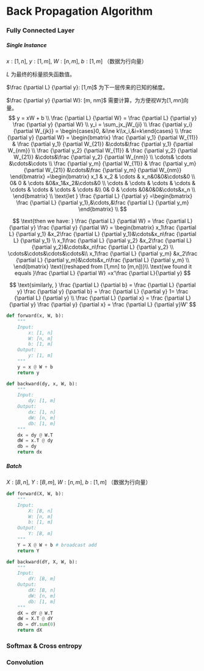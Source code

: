 # Back Propagation Algorithm

### Fully Connected Layer

##### Single Instance

$x:[1, n],\ y:[1, m],\ W: [n,m],\ b:[1,m]$ （数据为行向量）

$L$ 为最终的标量损失函数值。

$\frac {\partial L} {\partial y}: [1,m]$ 为下一层传来的已知的梯度。

$\frac {\partial y} {\partial W}: [m, nm]$ 需要计算，为方便视W为$[1, mn]$向量。
$$
y = xW + b \\
\frac {\partial L} {\partial W} = \frac {\partial L} {\partial y} \frac {\partial y} {\partial W} \\
y_i = \sum_jx_jW_{ji} \\
\frac {\partial y_i} {\partial W_{jk}} = \begin{cases}0, &i\ne k\\x_i,&i=k\end{cases} \\
\frac {\partial y} {\partial W} = \begin{bmatrix} 
\frac {\partial y_1} {\partial W_{11}} & \frac {\partial y_1} {\partial W_{21}} &\cdots&\frac {\partial y_1} {\partial W_{nm}} \\
\frac {\partial y_2} {\partial W_{11}} & \frac {\partial y_2} {\partial W_{21}} &\cdots&\frac {\partial y_2} {\partial W_{nm}} \\
\cdots& \cdots &\cdots&\cdots \\
\frac {\partial y_m} {\partial W_{11}} & \frac {\partial y_m} {\partial W_{21}} &\cdots&\frac {\partial y_m} {\partial W_{nm}}
\end{bmatrix} 
=\begin{bmatrix}
x_1 & x_2 & \cdots & x_n&0&0&\cdots&0 \\
0& 0 & \cdots &0&x_1&x_2&\cdots&0 \\
\cdots & \cdots & \cdots & \cdots & \cdots & \cdots & \cdots & \cdots &\\
0& 0 & \cdots &0&0&0&\cdots&x_n \\
\end{bmatrix} \\
\text{let } \frac {\partial L} {\partial y} =\begin{bmatrix}
\frac {\partial L} {\partial y_1},&\cdots,&\frac {\partial L} {\partial y_m}  
\end{bmatrix} \\
$$

$$
\text{then we have: }
\frac {\partial L} {\partial W} = \frac {\partial L} {\partial y} \frac {\partial y} {\partial W} = \begin{bmatrix} 
x_1\frac {\partial L} {\partial y_1} &x_2\frac {\partial L} {\partial y_1}&\cdots&x_n\frac {\partial L} {\partial y_1} \\
x_1\frac {\partial L} {\partial y_2} &x_2\frac {\partial L} {\partial y_2}&\cdots&x_n\frac {\partial L} {\partial y_2} \\
\cdots&\cdots&\cdots&\cdots&\\
x_1\frac {\partial L} {\partial y_m} &x_2\frac {\partial L} {\partial y_m}&\cdots&x_n\frac {\partial L} {\partial y_m} \\
\end{bmatrix} \text{(reshaped from [1,mn] to [m,n])}\\
\text{we found it equals }\frac {\partial L} {\partial W} =x'\frac {\partial L}{\partial y}
$$

$$
\text{similarly, }
\frac {\partial L} {\partial b} = \frac {\partial L} {\partial y} \frac {\partial y} {\partial b} = \frac {\partial L} {\partial y} 1= \frac {\partial L} {\partial y} \\
\frac {\partial L} {\partial x} = \frac {\partial L} {\partial y} \frac {\partial y} {\partial x} = \frac {\partial L} {\partial y}W'
$$

```python
def forward(x, W, b):
    """
    Input:
    	x: [1, n]
    	W: [n, m]
    	b: [1, m]
    Output:
    	y: [1, m]
    """
    y = x @ W + b
    return y

def backward(dy, x, W, b):
    """
    Input:
    	dy: [1, m]
    Output:
    	dx: [1, n]
    	dW: [n, m]
    	db: [1, m]
    """
    dx = dy @ W.T
    dW = x.T @ dy
    db = dy
    return dx
```

##### Batch

$X:[B, n],\ Y:[B, m],\ W: [n,m],\ b:[1,m]$ （数据为行向量）

```python
def forward(X, W, b):
    """
    Input:
    	X: [B, n]
    	W: [n, m]
    	b: [1, m]
    Output:
    	Y: [B, m]
    """
    Y = X @ W + b # broadcast add
    return Y

def backward(dY, X, W, b):
    """
    Input:
    	dY: [B, m]
    Output:
    	dX: [B, n]
    	dW: [n, m]
    	db: [1, m]
    """
    dX = dY @ W.T
    dW = X.T @ dY
    db = dY.sum(0)
    return dX
```



### Softmax & Cross entropy





### Convolution

